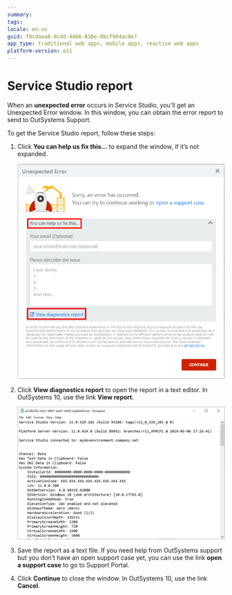 ```yaml
---
summary:
tags: 
locale: en-us
guid: f8cdaea8-0cdd-4466-830e-8bcf9d4ac8e7
app_type: traditional web apps, mobile apps, reactive web apps
platform-version: o11
---
```


# Service Studio report

When an **unexpected error** occurs in Service Studio, you'll get an Unexpected Error window. In this window, you can obtain the error report to send to OutSystems Support.

To get the Service Studio report, follow these steps:

1. Click **You can help us fix this…** to expand the window, if it’s not expanded.

     ![](images/get-logs-1.png?width=500)

1. Click **View diagnostics report** to open the report in a text editor. In OutSystems 10, use the link **View report**.

     ![](images/get-logs-2.png?width=600)

1. Save the report as a text file. If you need help from OutSystems support but you don’t have an open support case yet, you can use the link **open a support case** to go to Support Portal.

1. Click **Continue** to close the window. In OutSystems 10, use the link **Cancel**.


